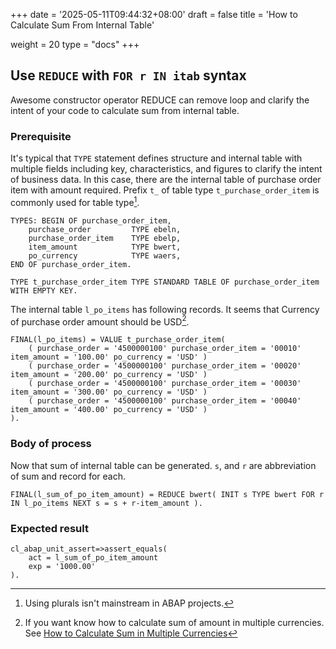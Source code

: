+++
date = '2025-05-11T09:44:32+08:00'
draft = false
title = 'How to Calculate Sum From Internal Table'

weight = 20
type = "docs"
+++

## Use `REDUCE` with `FOR r IN itab` syntax

Awesome constructor operator REDUCE can remove loop and clarify the intent of your code to calculate sum from internal table. 

### Prerequisite

It's typical that `TYPE` statement defines structure and internal table with multiple fields including key, characteristics, and figures to clarify the intent of business data. In this case, there are the internal table of purchase order item with amount required. Prefix `t_` of table type  `t_purchase_order_item` is commonly used for table type[^1]. 

```abap
TYPES: BEGIN OF purchase_order_item,
    purchase_order         TYPE ebeln,
    purchase_order_item    TYPE ebelp,
    item_amount            TYPE bwert,
    po_currency            TYPE waers,
END OF purchase_order_item.

TYPE t_purchase_order_item TYPE STANDARD TABLE OF purchase_order_item WITH EMPTY KEY.
```

The internal table `l_po_items` has following records. It seems that Currency of purchase order amount should be USD[^2]. 

```abap
FINAL(l_po_items) = VALUE t_purchase_order_item(
    ( purchase_order = '4500000100' purchase_order_item = '00010' item_amount = '100.00' po_currency = 'USD' )
    ( purchase_order = '4500000100' purchase_order_item = '00020' item_amount = '200.00' po_currency = 'USD' )
    ( purchase_order = '4500000100' purchase_order_item = '00030' item_amount = '300.00' po_currency = 'USD' )
    ( purchase_order = '4500000100' purchase_order_item = '00040' item_amount = '400.00' po_currency = 'USD' )
).
```

### Body of process

Now that sum of internal table can be generated. `s`, and `r` are abbreviation of sum and record for each.

```abap
FINAL(l_sum_of_po_item_amount) = REDUCE bwert( INIT s TYPE bwert FOR r IN l_po_items NEXT s = s + r-item_amount ).
```

### Expected result

```abap
cl_abap_unit_assert=>assert_equals(
    act = l_sum_of_po_item_amount
    exp = '1000.00'
).
```

[^1]: Using plurals isn't mainstream in ABAP[^3] projects.
[^2]: If you want know how to calculate sum of amount in multiple currencies. See [How to Calculate Sum in Multiple Currencies](../calculate-sum-in-multiple-currencies)
[^3]: ABAP: Advanced Business Application Programming